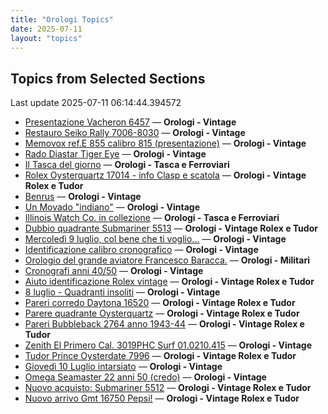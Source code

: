 ```yaml
---
title: "Orologi Topics"
date: 2025-07-11
layout: "topics"
---
```


## Topics from Selected Sections

Last update 2025-07-11 06:14:44.394572

- [Presentazione Vacheron 6457](https://orologi.forumfree.it/?t=78181273) — **Orologi - Vintage**
- [Restauro Seiko Rally 7006-8030](https://orologi.forumfree.it/?t=80736375) — **Orologi - Vintage**
- [Memovox ref.E 855 calibro 815 (presentazione)](https://orologi.forumfree.it/?t=80462539) — **Orologi - Vintage**
- [Rado Diastar Tiger Eye](https://orologi.forumfree.it/?t=80755140) — **Orologi - Vintage**
- [Il Tasca del giorno](https://orologi.forumfree.it/?t=80702163) — **Orologi - Tasca e Ferroviari**
- [Rolex Oysterquartz 17014 - info Clasp e scatola](https://orologi.forumfree.it/?t=80754601) — **Orologi - Vintage Rolex e Tudor**
- [Benrus](https://orologi.forumfree.it/?t=80755934) — **Orologi - Vintage**
- [Un Movado "indiano"](https://orologi.forumfree.it/?t=68413888) — **Orologi - Vintage**
- [Illinois Watch Co. in collezione](https://orologi.forumfree.it/?t=80756717) — **Orologi - Tasca e Ferroviari**
- [Dubbio quadrante Submariner 5513](https://orologi.forumfree.it/?t=80739615) — **Orologi - Vintage Rolex e Tudor**
- [Mercoledì 9 luglio, col bene che ti voglio...](https://orologi.forumfree.it/?t=80755373) — **Orologi - Vintage**
- [Identificazione calibro cronografico](https://orologi.forumfree.it/?t=80756699) — **Orologi - Vintage**
- [Orologio del grande aviatore Francesco Baracca.](https://orologi.forumfree.it/?t=79186297) — **Orologi - Militari**
- [Cronografi anni 40/50](https://orologi.forumfree.it/?t=80740948) — **Orologi - Vintage**
- [Aiuto identificazione Rolex vintage](https://orologi.forumfree.it/?t=80756127) — **Orologi - Vintage Rolex e Tudor**
- [8 luglio - Quadranti insoliti](https://orologi.forumfree.it/?t=80754462) — **Orologi - Vintage**
- [Pareri corredo Daytona 16520](https://orologi.forumfree.it/?t=80751060) — **Orologi - Vintage Rolex e Tudor**
- [Parere quadrante Oysterquartz](https://orologi.forumfree.it/?t=79728291) — **Orologi - Vintage Rolex e Tudor**
- [Pareri Bubbleback 2764 anno 1943-44](https://orologi.forumfree.it/?t=80755099) — **Orologi - Vintage Rolex e Tudor**
- [Zenith El Primero Cal. 3019PHC Surf 01.0210.415](https://orologi.forumfree.it/?t=80756540) — **Orologi - Vintage**
- [Tudor Prince Oysterdate 7996](https://orologi.forumfree.it/?t=80756167) — **Orologi - Vintage Rolex e Tudor**
- [Giovedì 10 Luglio intarsiato](https://orologi.forumfree.it/?t=80756250) — **Orologi - Vintage**
- [Omega Seamaster 22 anni 50 (credo)](https://orologi.forumfree.it/?t=80756326) — **Orologi - Vintage**
- [Nuovo acquisto: Submariner 5512](https://orologi.forumfree.it/?t=80753973) — **Orologi - Vintage Rolex e Tudor**
- [Nuovo arrivo Gmt 16750 Pepsi!](https://orologi.forumfree.it/?t=80750096) — **Orologi - Vintage Rolex e Tudor**

